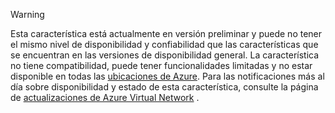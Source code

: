 > [!WARNING]
> Esta característica está actualmente en versión preliminar y puede no tener el mismo nivel de disponibilidad y confiabilidad que las características que se encuentran en las versiones de disponibilidad general. La característica no tiene compatibilidad, puede tener funcionalidades limitadas y no estar disponible en todas las [ubicaciones de Azure](https://azure.microsoft.com/regions/). Para las notificaciones más al día sobre disponibilidad y estado de esta característica, consulte la página de [actualizaciones de Azure Virtual Network](https://azure.microsoft.com/updates/?product=virtual-network) .


<!--HONumber=Nov16_HO3-->


